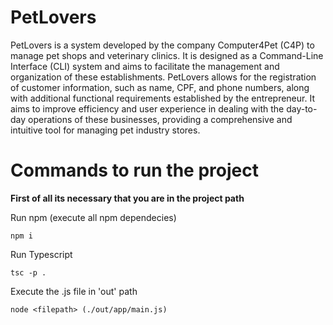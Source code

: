 # PetLovers

PetLovers is a system developed by the company Computer4Pet (C4P) to manage pet shops and veterinary clinics. It is designed as a Command-Line Interface (CLI) system and aims to facilitate the management and organization of these establishments. PetLovers allows for the registration of customer information, such as name, CPF, and phone numbers, along with additional functional requirements established by the entrepreneur. It aims to improve efficiency and user experience in dealing with the day-to-day operations of these businesses, providing a comprehensive and intuitive tool for managing pet industry stores.

# Commands to run the project

**First of all its necessary that you are in the project path**

Run npm (execute all npm dependecies)
```
npm i 
```

Run Typescript
```
tsc -p .
```

Execute the .js file in 'out' path
```
node <filepath> (./out/app/main.js)
```